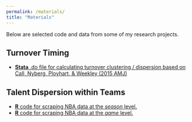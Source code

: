```yaml
---
permalink: /materials/
title: "Materials"
---
```


Below are selected code and data from some of my research projects.

## Turnover Timing
- [**Stata** .do file for calculating turnover clustering / dispersion based on Call, Nyberg, Ployhart, & Weekley (2015 AMJ)](https://github.com/Rakoon/Replicate/blob/main/Turnover%20cluster%20%26%20dispersion%20Poisson%20measure.do)

## Talent Dispersion within Teams
- [**R** code for scraping NBA data at the *season* level.](https://github.com/Rakoon/Replicate/blob/main/NBA_SeasonLevel_DataScrape.R)
- [**R** code for scraping NBA data at the *game* level.](https://github.com/Rakoon/Replicate/blob/main/NBA_GameLevel_Data.R)
